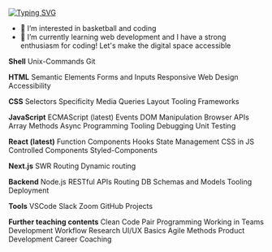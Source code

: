 [![Typing SVG](https://readme-typing-svg.demolab.com?font=Fira+Code&pause=1000&random=false&width=435&lines=My+name+is+Andreas&color=%23FF0000)](https://git.io/typing-svg)
- 👀 I’m interested in basketball and coding
- 🌱 I’m currently learning web development
and I have a strong enthusiasm for coding! Let's make the digital space accessible


**Shell**
Unix-Commands 
Git

**HTML**
Semantic Elements
Forms and Inputs
Responsive Web Design
Accessibility

**CSS**
Selectors 
Specificity 
Media Queries 
Layout 
Tooling 
Frameworks

**JavaScript**
ECMAScript (latest)
Events
DOM Manipulation
Browser APIs
Array Methods
Async Programming 
Tooling
Debugging
Unit Testing

**React (latest)**
Function Components
Hooks
State Management
CSS in JS
Controlled Components
Styled-Components

**Next.js**
SWR
Routing
Dynamic routing

**Backend**
Node.js
RESTful APIs
Routing
DB Schemas and Models
Tooling Deployment

**Tools**
VSCode
Slack
Zoom
GitHub Projects 

**Further teaching contents**
Clean Code
Pair Programming 
Working in Teams
Development Workflow
Research
UI/UX Basics
Agile Methods
Product Development
Career Coaching



<!---
Andreas-Gottwald/Andreas-Gottwald is a ✨ special ✨ repository because its `README.md` (this file) appears on your GitHub profile.
You can click the Preview link to take a look at your changes.
--->
